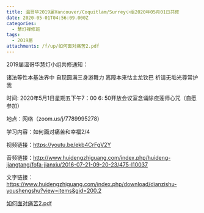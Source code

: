 ```yaml
---
title: 温哥华2019届Vancouver/Coquitlam/Surrey小组2020年05月01日共修
date: 2020-05-01T04:56:09.000Z
categories:
  - 慧灯禅修班
tags:
  - 2019届
attachments: /f/up/如何面对痛苦2.pdf
---
```

2019届温哥华慧灯小组共修通知：

诸法等性本基法界中
自现圆满三身游舞力
离障本来怙主龙钦巴
祈请无垢光尊常护我

时间:   2020年5月1日星期五下午7：00
6: 50开放会议室念诵除疫莲师心咒（自愿参加）

地点：网络（zoom.us/j/7789995278）

学习内容：如何面对痛苦和幸福2/4

视频链接：https://youtu.be/ekb4CrFgV2Y

音频链接：http://www.huidengzhiguang.com/index.php/huideng-jiangtang/fofa-jianxiu/2016-07-21-09-20-23/475-l10037

文字链接：https://www.huidengzhiguang.com/index.php/download/dianzishu-youshengshu?view=items&gid=200.2

[如何面对痛苦2.pdf](https://hdvblob.blob.core.windows.net/hdv/f/up/如何面对痛苦2.pdf)